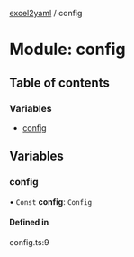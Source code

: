 [excel2yaml](../README.md) / config

# Module: config

## Table of contents

### Variables

- [config](config.md#config)

## Variables

### config

• `Const` **config**: `Config`

#### Defined in

config.ts:9

